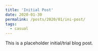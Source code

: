 ```yaml
---
title: 'Initial Post'
date: 2020-01-30
permalink: /posts/2020/01/ini-post/
tags:
  - casual
---
```


This is a placeholder initial/trial blog post. 
